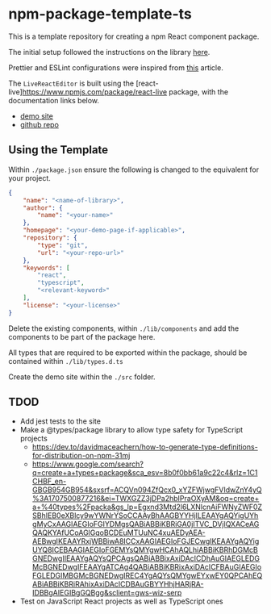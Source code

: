 # npm-package-template-ts

This is a template repository for creating a npm React component package.

The initial setup followed the instructions on the library [here](https://dev.to/receter/how-to-create-a-react-component-library-using-vites-library-mode-4lma).

Prettier and ESLint configurations were inspired from [this](https://betterprogramming.pub/how-to-create-and-publish-react-typescript-npm-package-with-demo-and-automated-build-80c40ec28aca) article.

The `LiveReactEditor` is built using the [react-live]<https://www.npmjs.com/package/react-live> package, with the documentation links below.

- [demo site](https://commerce.nearform.com/open-source/react-live/)
- [github repo](https://github.com/FormidableLabs/react-live)

## Using the Template

Within `./package.json` ensure the following is changed to the equivalent for your project.

```json
{
    "name": "<name-of-library>",
    "author": {
        "name": "<your-name>"
    },
    "homepage": "<your-demo-page-if-applicable>",
    "repository": {
        "type": "git",
        "url": "<your-repo-url>"
    },
    "keywords": [
        "react",
        "typescript",
        "<relevant-keyword>"
    ],
    "license": "<your-license>"
}
```

Delete the existing components, within `./lib/components` and add the components to be part of the package here.

All types that are required to be exported within the package, should be contained within `./lib/types.d.ts`

Create the demo site within the `./src` folder.

## TDOD

- Add jest tests to the site
- Make a @types/package library to allow type safety for TypeScript projects
  - <https://dev.to/davidmaceachern/how-to-generate-type-definitions-for-distribution-on-npm-31mj>
  - <https://www.google.com/search?q=create+a+types+package&sca_esv=8b0f0bb61a9c22c4&rlz=1C1CHBF_en-GBGB954GB954&sxsrf=ACQVn094ZfQcx0_xYZFWjwgFVIdwZnY4yQ%3A1707500877216&ei=TWXGZZ3jDPa2hbIPraOXyAM&oq=create+a+%40types%2Fpacka&gs_lp=Egxnd3Mtd2l6LXNlcnAiFWNyZWF0ZSBhIEB0eXBlcy9wYWNrYSoCCAAyBhAAGBYYHjILEAAYgAQYigUYhgMyCxAAGIAEGIoFGIYDMgsQABiABBiKBRiGA0jITVC_DVjlQXACeAGQAQKYAfUCoAGlGqoBCDEuMTUuNC4xuAEDyAEA-AEBwgIKEAAYRxjWBBiwA8ICCxAAGIAEGIoFGJECwgIKEAAYgAQYigUYQ8ICEBAAGIAEGIoFGEMYsQMYgwHCAhAQLhiABBiKBRhDGMcBGNEDwgIIEAAYgAQYsQPCAgsQABiABBixAxiDAcICDhAuGIAEGLEDGMcBGNEDwgIFEAAYgATCAg4QABiABBiKBRixAxiDAcICFBAuGIAEGIoFGLEDGIMBGMcBGNEDwgIREC4YgAQYsQMYgwEYxwEY0QPCAhEQABiABBiKBRiRAhixAxiDAcICDBAuGBYYHhjHARjRA-IDBBgAIEGIBgGQBgg&sclient=gws-wiz-serp>
- Test on JavaScript React projects as well as TypeScript ones
